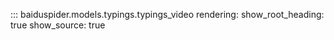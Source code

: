 ::: baiduspider.models.typings.typings_video
    rendering:
      show_root_heading: true
      show_source: true